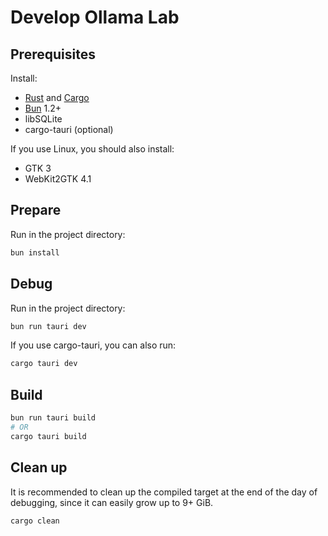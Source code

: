 # Develop Ollama Lab

## Prerequisites

Install:

- [Rust](https://rust-lang.org) and [Cargo](https://crates.io/)
- [Bun](https://bun.sh) 1.2+
- libSQLite
- cargo-tauri (optional)

If you use Linux, you should also install:

- GTK 3
- WebKit2GTK 4.1

## Prepare

Run in the project directory:

```bash
bun install
```

## Debug

Run in the project directory:

```bash
bun run tauri dev
```

If you use cargo-tauri, you can also run:

```bash
cargo tauri dev
```

## Build

```bash
bun run tauri build
# OR
cargo tauri build
```

## Clean up

It is recommended to clean up the compiled target at the end of the day of debugging, since it can easily grow up to 9+ GiB.

```bash
cargo clean
```
